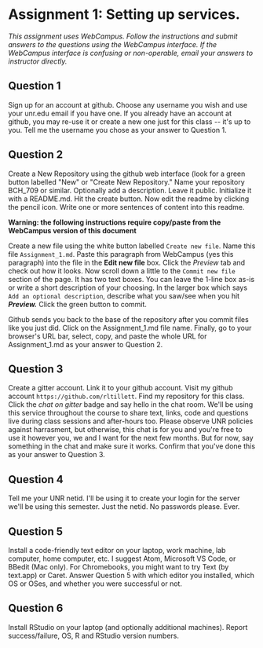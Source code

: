 # Assignment 1: Setting up services.
_This assignment uses WebCampus. Follow the instructions and submit answers to the questions using the WebCampus interface. If the WebCampus interface is confusing or non-operable, email your answers to instructor directly._

## Question 1
Sign up for an account at github. Choose any username you wish and use your unr.edu email if you have one. If you already have an account at github, you may re-use it or create a new one just for this class -- it's up to you. Tell me the username you chose as your answer to Question 1.

## Question 2
Create a New Repository using the github web interface (look for a green button labelled "New" or "Create New Repository." Name your repository BCH_709 or similar. Optionally add a description. Leave it public. Initialize it with a README.md. Hit the create button. Now edit the readme by clicking the pencil icon. Write one or more sentences of content into this readme.

**Warning: the following instructions require copy/paste from the WebCampus version of this document**


Create a new file using the white button labelled `Create new file`. Name this file `Assignment_1.md`. Paste this paragraph from WebCampus (yes this paragraph) into the file in the **Edit new file** box. Click the _Preview_ tab and check out how it looks. Now scroll down a little to the `Commit new file` section of the page. It has two text boxes. You can leave the 1-line box as-is or write a short description of your choosing. In the larger box which says `Add an optional description`, describe what you saw/see when you hit **_Preview._** Click the green button to commit.

Github sends you back to the base of the repository after you commit files like you just did. Click on the Assignment_1.md file name. Finally, go to your browser's URL bar, select, copy, and paste the whole URL for Assignment_1.md as your answer to Question 2.

## Question 3
Create a gitter account. Link it to your github account. Visit my github account `https://github.com/rltillett`. Find my repository for this class. Click the *chat on gitter* badge and say hello in the chat room. We'll be using this service throughout the course to share text, links, code and questions live during class sessions and after-hours too. Please observe UNR policies against harrasment, but otherwise, this chat is for you and you're free to use it however you, we and I want for the next few months. But for now, say something in the chat and make sure it works. Confirm that you've done this as your answer to Question 3.

## Question 4
Tell me your UNR netid. I'll be using it to create your login for the server we'll be using this semester. Just the netid. No passwords please. Ever.

## Question 5
Install a code-friendly text editor on your laptop, work machine, lab computer, home computer, etc. I suggest Atom, Microsoft VS Code, or BBedit (Mac only). For Chromebooks, you might want to try Text (by text.app) or Caret. Answer Question 5 with which editor you installed, which OS or OSes, and whether you were successful or not.

## Question 6
Install RStudio on your laptop (and optionally additional machines). Report success/failure, OS, R and RStudio version numbers.
